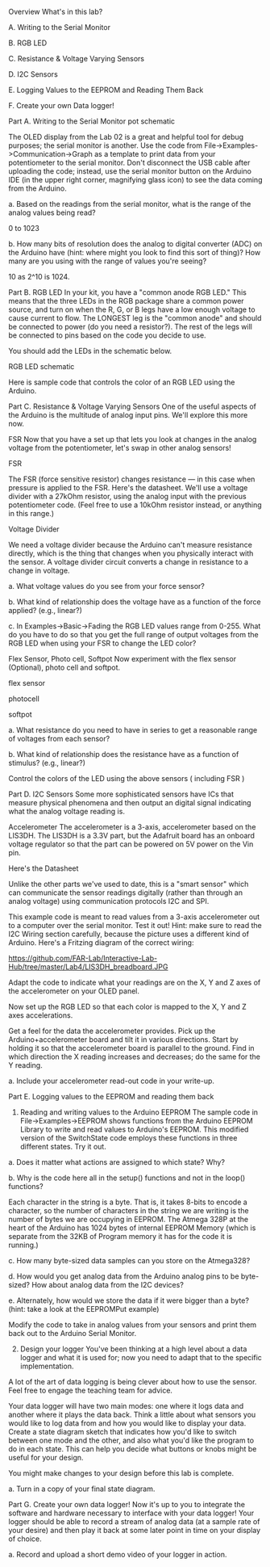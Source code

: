 Overview
What's in this lab?

A. Writing to the Serial Monitor

B. RGB LED

C. Resistance & Voltage Varying Sensors

D. I2C Sensors

E. Logging Values to the EEPROM and Reading Them Back

F. Create your own Data logger!


Part A. Writing to the Serial Monitor
pot schematic

The OLED display from the Lab 02 is a great and helpful tool for debug purposes; the serial monitor is another. Use the code from File->Examples->Communication->Graph as a template to print data from your potentiometer to the serial monitor. Don't disconnect the USB cable after uploading the code; instead, use the serial monitor button on the Arduino IDE (in the upper right corner, magnifying glass icon) to see the data coming from the Arduino.

a. Based on the readings from the serial monitor, what is the range of the analog values being read?

0 to 1023

b. How many bits of resolution does the analog to digital converter (ADC) on the Arduino have (hint: where might you look to find this sort of thing)? How many are you using with the range of values you're seeing?

10 as 2^10 is 1024. 


Part B. RGB LED
In your kit, you have a "common anode RGB LED." This means that the three LEDs in the RGB package share a common power source, and turn on when the R, G, or B legs have a low enough voltage to cause current to flow. The LONGEST leg is the "common anode" and should be connected to power (do you need a resistor?). The rest of the legs will be connected to pins based on the code you decide to use.

You should add the LEDs in the schematic below.

RGB LED schematic

Here is sample code that controls the color of an RGB LED using the Arduino.

Part C. Resistance & Voltage Varying Sensors
One of the useful aspects of the Arduino is the multitude of analog input pins. We'll explore this more now.

FSR
Now that you have a set up that lets you look at changes in the analog voltage from the potentiometer, let's swap in other analog sensors!

FSR

The FSR (force sensitive resistor) changes resistance — in this case when pressure is applied to the FSR. Here's the datasheet. We'll use a voltage divider with a 27kOhm resistor, using the analog input with the previous potentiometer code. (Feel free to use a 10kOhm resistor instead, or anything in this range.)

Voltage Divider

We need a voltage divider because the Arduino can't measure resistance directly, which is the thing that changes when you physically interact with the sensor. A voltage divider circuit converts a change in resistance to a change in voltage.

a. What voltage values do you see from your force sensor?

b. What kind of relationship does the voltage have as a function of the force applied? (e.g., linear?)

c. In Examples->Basic->Fading the RGB LED values range from 0-255. What do you have to do so that you get the full range of output voltages from the RGB LED when using your FSR to change the LED color?

Flex Sensor, Photo cell, Softpot
Now experiment with the flex sensor (Optional), photo cell and softpot.

flex sensor

photocell

softpot

a. What resistance do you need to have in series to get a reasonable range of voltages from each sensor?

b. What kind of relationship does the resistance have as a function of stimulus? (e.g., linear?)

Control the colors of the LED using the above sensors ( including FSR )

Part D. I2C Sensors
Some more sophisticated sensors have ICs that measure physical phenomena and then output an digital signal indicating what the analog voltage reading is.

Accelerometer
The accelerometer is a 3-axis, accelerometer based on the LIS3DH. The LIS3DH is a 3.3V part, but the Adafruit board has an onboard voltage regulator so that the part can be powered on 5V power on the Vin pin.

Here's the Datasheet

Unlike the other parts we've used to date, this is a "smart sensor" which can communicate the sensor readings digitally (rather than through an analog voltage) using communication protocols I2C and SPI.

This example code is meant to read values from a 3-axis accelerometer out to a computer over the serial monitor. Test it out! Hint: make sure to read the I2C Wiring section carefully, because the picture uses a different kind of Arduino. Here's a Fritzing diagram of the correct wiring:

https://github.com/FAR-Lab/Interactive-Lab-Hub/tree/master/Lab4/LIS3DH_breadboard.JPG

Adapt the code to indicate what your readings are on the X, Y and Z axes of the accelerometer on your OLED panel.

Now set up the RGB LED so that each color is mapped to the X, Y and Z axes accelerations.

Get a feel for the data the accelerometer provides. Pick up the Arduino+accelerometer board and tilt it in various directions. Start by holding it so that the accelerometer board is parallel to the ground. Find in which direction the X reading increases and decreases; do the same for the Y reading.

a. Include your accelerometer read-out code in your write-up.

Part E. Logging values to the EEPROM and reading them back
1. Reading and writing values to the Arduino EEPROM
The sample code in File->Examples->EEPROM shows functions from the Arduino EEPROM Library to write and read values to Arduino's EEPROM. This modified version of the SwitchState code employs these functions in three different states. Try it out.

a. Does it matter what actions are assigned to which state? Why?

b. Why is the code here all in the setup() functions and not in the loop() functions?

Each character in the string is a byte. That is, it takes 8-bits to encode a character, so the number of characters in the string we are writing is the number of bytes we are occupying in EEPROM. The Atmega 328P at the heart of the Arduino has 1024 bytes of internal EEPROM Memory (which is separate from the 32KB of Program memory it has for the code it is running.)

c. How many byte-sized data samples can you store on the Atmega328?

d. How would you get analog data from the Arduino analog pins to be byte-sized? How about analog data from the I2C devices?

e. Alternately, how would we store the data if it were bigger than a byte? (hint: take a look at the EEPROMPut example)

Modify the code to take in analog values from your sensors and print them back out to the Arduino Serial Monitor.

2. Design your logger
You've been thinking at a high level about a data logger and what it is used for; now you need to adapt that to the specific implementation.

A lot of the art of data logging is being clever about how to use the sensor. Feel free to engage the teaching team for advice.

Your data logger will have two main modes: one where it logs data and another where it plays the data back. Think a little about what sensors you would like to log data from and how you would like to display your data. Create a state diagram sketch that indicates how you'd like to switch between one mode and the other, and also what you'd like the program to do in each state. This can help you decide what buttons or knobs might be useful for your design.

You might make changes to your design before this lab is complete.

a. Turn in a copy of your final state diagram.

Part G. Create your own data logger!
Now it's up to you to integrate the software and hardware necessary to interface with your data logger! Your logger should be able to record a stream of analog data (at a sample rate of your desire) and then play it back at some later point in time on your display of choice.

a. Record and upload a short demo video of your logger in action.
